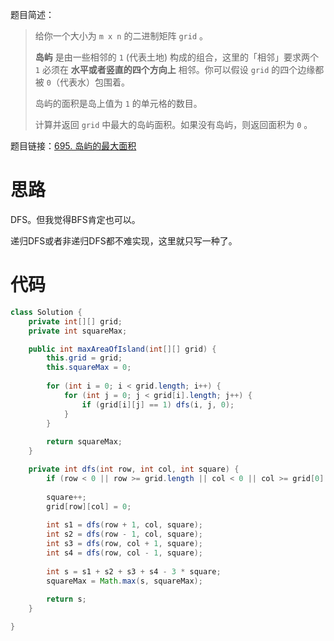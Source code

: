 题目简述：

> 给你一个大小为 `m x n` 的二进制矩阵 `grid` 。
>
> **岛屿** 是由一些相邻的 `1` (代表土地) 构成的组合，这里的「相邻」要求两个 `1` 必须在 **水平或者竖直的四个方向上** 相邻。你可以假设 `grid` 的四个边缘都被 `0`（代表水）包围着。
>
> 岛屿的面积是岛上值为 `1` 的单元格的数目。
>
> 计算并返回 `grid` 中最大的岛屿面积。如果没有岛屿，则返回面积为 `0` 。

题目链接：[695. 岛屿的最大面积](https://leetcode.cn/problems/max-area-of-island/)

# 思路

DFS。但我觉得BFS肯定也可以。

递归DFS或者非递归DFS都不难实现，这里就只写一种了。

# 代码

```java
class Solution {
    private int[][] grid;
    private int squareMax;

    public int maxAreaOfIsland(int[][] grid) {
        this.grid = grid;
        this.squareMax = 0;
        
        for (int i = 0; i < grid.length; i++) {
            for (int j = 0; j < grid[i].length; j++) {
                if (grid[i][j] == 1) dfs(i, j, 0);
            }
        }
        
        return squareMax;
    }

    private int dfs(int row, int col, int square) {
        if (row < 0 || row >= grid.length || col < 0 || col >= grid[0].length || grid[row][col] == 0) return square;
        
        square++;
        grid[row][col] = 0;
        
        int s1 = dfs(row + 1, col, square);
        int s2 = dfs(row - 1, col, square);
        int s3 = dfs(row, col + 1, square);
        int s4 = dfs(row, col - 1, square);
        
        int s = s1 + s2 + s3 + s4 - 3 * square;
        squareMax = Math.max(s, squareMax);
        
        return s;
    }

}
```

